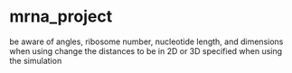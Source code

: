 # mrna_project
be aware of angles, ribosome number, nucleotide length, and dimensions when using
change the distances to be in 2D or 3D specified  when using the simulation
